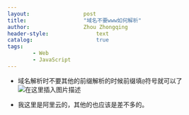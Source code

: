 ```yaml
---
layout:					post
title:					"域名不要www如何解析"
author:					Zhou Zhongqing
header-style:				text
catalog:					true
tags:
		- Web
		- JavaScript
---
```

- 域名解析时不要其他的前缀解析的时候前缀填`@`符号就可以了
![在这里插入图片描述](https://i-blog.csdnimg.cn/blog_migrate/c87e45163c055c60d7a9ba047e24c843.png)

- 我这里是阿里云的，其他的也应该是差不多的。
